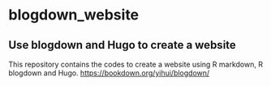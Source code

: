 # blogdown_website

## Use blogdown and Hugo to create a website

This repository contains the codes to create a website using R markdown, R blogdown and Hugo.
https://bookdown.org/yihui/blogdown/
